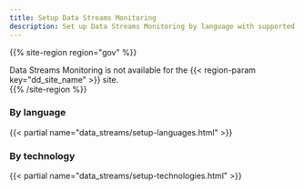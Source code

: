 ```yaml
---
title: Setup Data Streams Monitoring
description: Set up Data Streams Monitoring by language with supported libraries and configuration instructions.
---
```


{{% site-region region="gov" %}}
<div class="alert alert-danger">
    Data Streams Monitoring is not available for the {{< region-param key="dd_site_name" >}} site.
</div>
{{% /site-region %}}

### By language

{{< partial name="data_streams/setup-languages.html" >}}


### By technology

{{< partial name="data_streams/setup-technologies.html" >}}